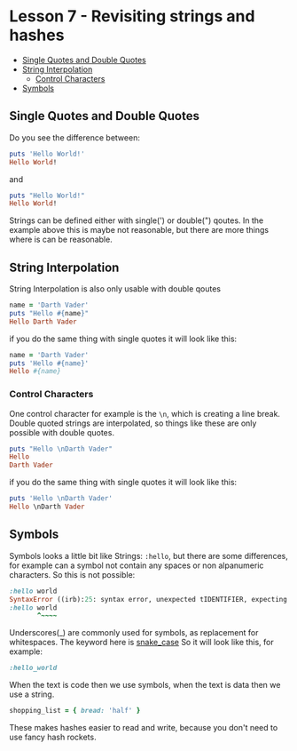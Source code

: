 # Lesson 7 - Revisiting strings and hashes

  - [Single Quotes and Double Quotes](#single-quotes-and-double-quotes)
  - [String Interpolation](#string-interpolation)
    - [Control Characters](#control-characters)
  - [Symbols](#symbols)

## Single Quotes and Double Quotes

Do you see the difference between:
```ruby
puts 'Hello World!'
Hello World!
```
and
```ruby
puts "Hello World!"
Hello World!
```

Strings can be defined either with single(') or double(") qoutes. In the example above this is maybe not reasonable, but there are more things where is can be reasonable.

## String Interpolation

String Interpolation is also only usable with double qoutes
```ruby
name = 'Darth Vader'
puts "Hello #{name}"
Hello Darth Vader
```
if you do the same thing with single quotes it will look like this:
```ruby
name = 'Darth Vader'
puts 'Hello #{name}'
Hello #{name}
```

### Control Characters

One control character for example is the `\n`, which is creating a line break. 
Double quoted strings are interpolated, so things like these are only possible with double quotes. 
```ruby
puts "Hello \nDarth Vader"
Hello
Darth Vader
```
if you do the same thing with single quotes it will look like this:
```ruby
puts 'Hello \nDarth Vader'
Hello \nDarth Vader
```

## Symbols

Symbols looks a little bit like Strings: `:hello`,
but there are some differences, for example can a symbol not contain any spaces or non alpanumeric characters. So this is not possible:
```ruby
:hello world
SyntaxError ((irb):25: syntax error, unexpected tIDENTIFIER, expecting end-of-input)
:hello world
       ^~~~~
```
Underscores(\_) are commonly used for symbols, as replacement for whitespaces. The keyword here is [snake_case](https://en.wikipedia.org/wiki/Snake_case) So it will look like this, for example:
```ruby
:hello_world
```

When the text is code then we use symbols, when the text is data then we use a string.

```ruby
shopping_list = { bread: 'half' }
```

These makes hashes easier to read and write, because you don't need to use fancy hash rockets.
